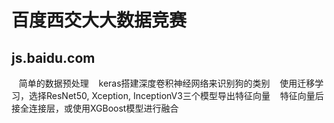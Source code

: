 百度西交大大数据竞赛
======
js.baidu.com
------
    简单的数据预处理
    keras搭建深度卷积神经网络来识别狗的类别
    使用迁移学习，选择ResNet50, Xception, InceptionV3三个模型导出特征向量
    特征向量后接全连接层，或使用XGBoost模型进行融合

